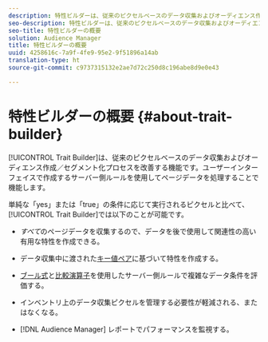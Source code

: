 ```yaml
---
description: 特性ビルダーは、従来のピクセルベースのデータ収集およびオーディエンス作成／セグメント化プロセスを改善する機能です。ユーザーインターフェイスで作成するサーバー側ルールを使用してページデータを処理することで機能します。
seo-description: 特性ビルダーは、従来のピクセルベースのデータ収集およびオーディエンス作成／セグメント化プロセスを改善する機能です。ユーザーインターフェイスで作成するサーバー側ルールを使用してページデータを処理することで機能します。
seo-title: 特性ビルダーの概要
solution: Audience Manager
title: 特性ビルダーの概要
uuid: 4258616c-7a9f-4fe9-95e2-9f51896a14ab
translation-type: ht
source-git-commit: c9737315132e2ae7d72c250d8c196abe8d9e0e43

---
```



# 特性ビルダーの概要 {#about-trait-builder}

[!UICONTROL Trait Builder]は、従来のピクセルベースのデータ収集およびオーディエンス作成／セグメント化プロセスを改善する機能です。ユーザーインターフェイスで作成するサーバー側ルールを使用してページデータを処理することで機能します。

<!-- c_tb_about.xml -->

単純な「yes」または「true」の条件に応じて実行されるピクセルと比べて、[!UICONTROL Trait Builder]では以下のことが可能です。

* *すべて*&#x200B;のページデータを収集するので、データを後で使用して関連性の高い有用な特性を作成できる。
* データ収集中に渡された[キー値ペア](../../reference/key-value-pairs-explained.md)に基づいて特性を作成する。
* [ブール式](../../reference/boolean-expressions-tsb.md)と[比較演算子](../../features/traits/trait-comparison-operators.md)を使用したサーバー側ルールで複雑なデータ条件を評価する。

* インベントリ上のデータ収集ピクセルを管理する必要性が軽減される、またはなくなる。
* [!DNL Audience Manager] レポートでパフォーマンスを監視する。